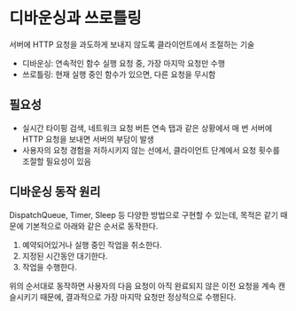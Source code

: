 # 디바운싱과 쓰로틀링

서버에 HTTP 요청을 과도하게 보내지 않도록 클라이언트에서 조절하는 기술

- 디바운싱: 연속적인 함수 실행 요청 중, 가장 마지막 요청만 수행
- 쓰로틀링: 현재 실행 중인 함수가 있으면, 다른 요청을 무시함

## 필요성

- 실시간 타이핑 검색, 네트워크 요청 버튼 연속 탭과 같은 상황에서 매 번 서버에 HTTP 요청을 보내면 서버의 부담이 발생
- 사용자의 요청 경험을 저하시키지 않는 선에서, 클라이언트 단계에서 요청 횟수를 조절할 필요성이 있음

 
## 디바운싱 동작 원리

DispatchQueue, Timer, Sleep 등 다양한 방법으로 구현할 수 있는데, 목적은 같기 때문에 기본적으로 아래와 같은 순서로 동작한다. 

1. 예약되어있거나 실행 중인 작업을 취소한다.
2. 지정된 시간동안 대기한다. 
3. 작업을 수행한다.

위의 순서대로 동작하면 사용자의 다음 요청이 아직 완료되지 않은 이전 요청을 계속 캔슬시키기 때문에, 결과적으로 가장 마지막 요청만 정상적으로 수행된다.

